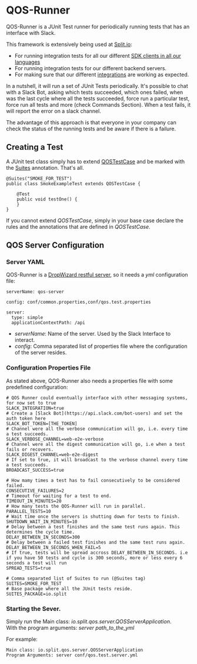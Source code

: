 # QOS-Runner

QOS-Runner is a JUnit Test runner for periodically running tests that has an interface with Slack.

This framework is extensively being used at [Split.io](http://www.split.io/):
* For running integration tests for all our different [SDK clients in all our languages](http://docs.split.io/docs/sdk-overview)
* For running integration tests for our different backend servers.
* For making sure that our different [integrations](http://docs.split.io/docs/integrations-overview) are working as expected.

In a nutshell, it will run a set of JUnit Tests periodically. It's possible to chat with a Slack Bot, asking which tests succeeded, which ones failed, when was the last cycle where all the tests succeeded, force run a particular test, force run all tests and more (check Commands Section). When a test fails, it will report the error on a slack channel.

The advantage of this approach is that everyone in your company can check the status of the running tests and be aware if there is a failure.

## Creating a Test

A JUnit test class simply has to extend [QOSTestCase](https://github.com/splitio/qos-runner/blob/438472cdc8b006ebcf8389266580d725f4299064/src/main/java/io/split/qos/server/testcase/QOSTestCase.java) and be marked with the [Suites](https://github.com/splitio/qos-runner/blob/2aab861af237e34a9c1009bd5b5ae1f98ad09bb5/src/main/java/io/split/testrunner/util/Suites.java) annotation. That's all.

```
@Suites("SMOKE_FOR_TEST")
public class SmokeExampleTest extends QOSTestCase {

    @Test
    public void testOne() {
    }
}
```
If you cannot extend _QOSTestCase_, simply in your base case declare the rules and the annotations that are defined in _QOSTestCase_.

## QOS Server Configuration

### Server YAML

QOS-Runner is a [DropWizard restful server](http://www.dropwizard.io/1.0.5/docs/), so it needs a _yml_ configuration file:
```
serverName: qos-server

config: conf/common.properties,conf/qos.test.properties

server:
  type: simple
  applicationContextPath: /api
```
* _serverName_: Name of the server. Used by the Slack Interface to interact.
* _config_: Comma separated list of properties file where the configuration of the server resides.

### Configuration Properties File

As stated above, QOS-Runner also needs a properties file with some predefined configuration:
```
# QOS Runner could eventually interface with other messaging systems, for now set to true
SLACK_INTEGRATION=true
# Create a [Slack Bot](https://api.slack.com/bot-users) and set the auth token here
SLACK_BOT_TOKEN=[THE_TOKEN]
# Channel were all the verbose communication will go, i.e. every time a test succeeds.
SLACK_VERBOSE_CHANNEL=web-e2e-verbose
# Channel were all the digest communication will go, i.e when a test fails or recovers.
SLACK_DIGEST_CHANNEL=web-e2e-digest
# If set to true, it will broadcast to the verbose channel every time a test succeeds.
BROADCAST_SUCCESS=true

# How mamy times a test has to fail consecutively to be considered failed.
CONSECUTIVE_FAILURES=2
# Timeout for waiting for a test to end.
TIMEOUT_IN_MINUTES=20
# How many tests the QOS-Runner will run in parallel.
PARALLEL_TESTS=10
# Wait time once the servers is shutting down for tests to finish.
SHUTDOWN_WAIT_IN_MINUTES=10
# Delay between a test finishes and the same test runs again. This determines the cycle time.
DELAY_BETWEEN_IN_SECONDS=300
# Delay between a failed test finishes and the same test runs again.
DELAY_BETWEEN_IN_SECONDS_WHEN_FAIL=5
# If true, tests will be spread accross DELAY_BETWEEN_IN_SECONDS. i.e if you have 50 tests and cycle is 300 seconds, more or less every 6 seconds a test will run
SPREAD_TESTS=true

# Comma separated list of Suites to run (@Suites tag)
SUITES=SMOKE_FOR_TEST
# Base package where all the JUnit tests reside.
SUITES_PACKAGE=io.split
```

### Starting the Sever.

Simply run the Main class: _io.split.qos.server.QOSServerApplication_.  
With the program arguments: _server path_to_the_yml_

For example:
```
Main class: io.split.qos.server.QOSServerApplication
Program Arguments: server conf/qos.test.server.yml
```
